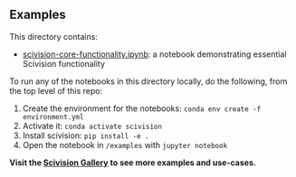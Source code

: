 ## Examples

This directory contains:
  - [scivision-core-functionality.ipynb](./scivision-core-functionality.ipynb): a notebook demonstrating essential Scivision functionality
  
To run any of the notebooks in this directory locally, do the following, from the top level of this repo:

1. Create the environment for the notebooks: `conda env create -f environment.yml`
2. Activate it: `conda activate scivision`
3. Install scivision: `pip install -e .`
4. Open the notebook in `/examples` with `jupyter notebook`

**Visit the [Scivision Gallery](https://github.com/scivision-gallery) to see more examples and use-cases.**
